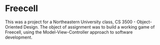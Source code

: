# Freecell
This was a project for a Northeastern University class, CS 3500 - Object-Oriented Design. The object of assignment was to build a working game of Freecell, using the Model-View-Controller approach to software development.
